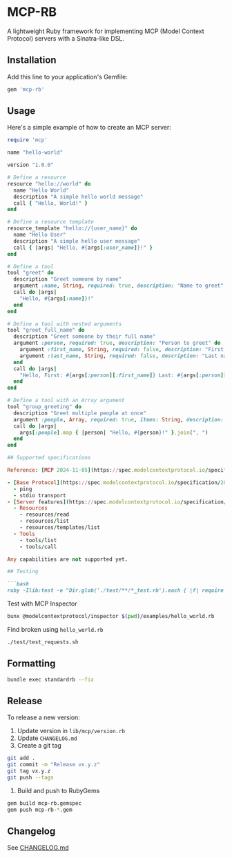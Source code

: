 # MCP-RB

A lightweight Ruby framework for implementing MCP (Model Context Protocol) servers with a Sinatra-like DSL.

## Installation

Add this line to your application's Gemfile:

```ruby
gem 'mcp-rb'
```

## Usage

Here's a simple example of how to create an MCP server:

```ruby
require 'mcp'

name "hello-world"

version "1.0.0"

# Define a resource
resource "hello://world" do
  name "Hello World"
  description "A simple hello world message"
  call { "Hello, World!" }
end

# Define a resource template
resource_template "hello://{user_name}" do
  name "Hello User"
  description "A simple hello user message"
  call { |args| "Hello, #{args[:user_name]}!" }
end

# Define a tool
tool "greet" do
  description "Greet someone by name"
  argument :name, String, required: true, description: "Name to greet"
  call do |args|
    "Hello, #{args[:name]}!"
  end
end

# Define a tool with nested arguments
tool "greet_full_name" do
  description "Greet someone by their full name"
  argument :person, required: true, description: "Person to greet" do
    argument :first_name, String, required: false, description: "First name"
    argument :last_name, String, required: false, description: "Last name"
  end
  call do |args|
    "Hello, First: #{args[:person][:first_name]} Last: #{args[:person][:last_name]}!"
  end
end

# Define a tool with an Array argument
tool "group_greeting" do
  description "Greet multiple people at once"
  argument :people, Array, required: true, items: String, description: "People to greet"
  call do |args|
    args[:people].map { |person| "Hello, #{person}!" }.join(", ")
  end
end

## Supported specifications

Reference: [MCP 2024-11-05](https://spec.modelcontextprotocol.io/specification/2024-11-05/)

- [Base Protocol](https://spec.modelcontextprotocol.io/specification/2024-11-05/basic/)
  - ping
  - stdio transport
- [Server features](https://spec.modelcontextprotocol.io/specification/2024-11-05/server/)
  - Resources
    - resources/read
    - resources/list
    - resources/templates/list
  - Tools
    - tools/list
    - tools/call

Any capabilities are not supported yet.

## Testing

```bash
ruby -Ilib:test -e "Dir.glob('./test/**/*_test.rb').each { |f| require f }"
```

Test with MCP Inspector

```bash
bunx @modelcontextprotocol/inspector $(pwd)/examples/hello_world.rb
```

Find broken using `hello_world.rb`

```bash
./test/test_requests.sh
```

## Formatting

```bash
bundle exec standardrb --fix
```

## Release

To release a new version:

1. Update version in `lib/mcp/version.rb`
2. Update `CHANGELOG.md`
3. Create a git tag

```bash
git add .
git commit -m "Release vx.y.z"
git tag vx.y.z
git push --tags
```

1. Build and push to RubyGems

```bash
gem build mcp-rb.gemspec
gem push mcp-rb-*.gem
```

## Changelog

See [CHANGELOG.md](CHANGELOG.md)
